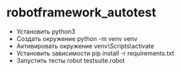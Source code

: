 # robotframework_autotest

- Установить python3
- Создать окружение python -m venv venv
- Активировать окружение venv\Scripts\activate
- Установить зависимости pip install -r requirements.txt
- Запустить тесты robot testsuite.robot

